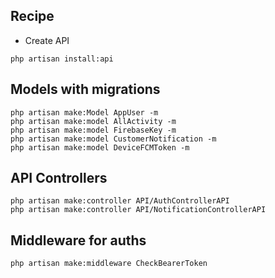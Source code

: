 ## Recipe
- Create API
```
php artisan install:api
```

## Models with migrations
```
php artisan make:Model AppUser -m
php artisan make:model AllActivity -m
php artisan make:model FirebaseKey -m 
php artisan make:model CustomerNotification -m 
php artisan make:model DeviceFCMToken -m      
```

## API Controllers
```
php artisan make:controller API/AuthControllerAPI
php artisan make:controller API/NotificationControllerAPI
```

## Middleware for auths
```
php artisan make:middleware CheckBearerToken
```